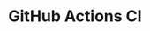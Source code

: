 # GitHub Actions CI













































































































































































































































































































































































































































































































































































































































































































































































































































































































































































































































































































































































































































































































































































































































































































































































































































































































































































































































































































































































































































































































































































































































































































































































































































































